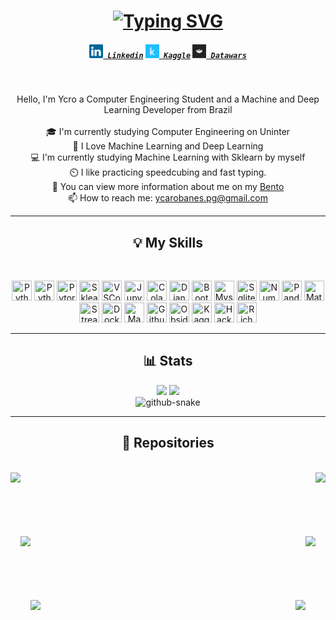 <h1 align="center">
<a href="https://git.io/typing-svg"><img src="https://readme-typing-svg.herokuapp.com?font=Prompt&size=30&pause=100&color=D93A7C&center=true&width=435&lines=Hello%2C+I'm+Ycro+%F0%9F%98%80;Welcome+to+my+Github;CFOP+%3E%3E%3E%3E%3E+%F0%9F%8E%B2%F0%9F%9F%A5%F0%9F%9F%A9%E2%AC%9C%F0%9F%9F%A6%F0%9F%9F%A8" alt="Typing SVG" /></a>
</h1>

<h5 align="center">
  <code><a href="www.linkedin.com/in/ycaro" title="Linkedin Profile"><img width="22" src="images/linkedin.svg"> Linkedin</a></code>
  <code><a href="https://www.kaggle.com/marcosycaro" title="Kaggle Profile"><img width="22" src="images/Kaggle Icon.svg"> Kaggle</a></code>
  <code><a href="https://profiles.datawars.io/ycarobanes" title="Datawars Profile" ><img width="22" src="images/datawars_logo.jpeg"> Datawars</a></code>
</h5>
<br>
<p align="center">
Hello, I'm Ycro a Computer Engineering Student and a Machine and Deep Learning Developer from Brazil
<br>
<br>
🎓 I'm currently studying Computer Engineering on Uninter
<br>
🤖 I Love Machine Learning and Deep Learning
<br>
💻 I'm currently studying Machine Learning with Sklearn by myself
<br>
⏲️ I like practicing speedcubing and fast typing.
<br>
💬 You can view more information about me on my <a href="https://bento.me/ycaro" title="Bento website">Bento</a>
<br>
📫 How to reach me: <a href="mailto: ycarobanes@gmail.com">ycarobanes.pg@gmail.com</a>
</p>
<hr>
<h2 align="center">💡 My Skills</h2>
<br>
<p align="center">
<img height="32" width="32" src="https://cdn.simpleicons.org/python" title="Python" />
<img height="32" width="32" src="https://cdn.simpleicons.org/go" title="Python" />
<img height="32" width="32" src="https://cdn.simpleicons.org/pytorch" title="Pytorch" />
<img height="32" width="32" src="https://cdn.simpleicons.org/scikitlearn" title="Sklearn" />
<img height="32" width="32" src="https://api.iconify.design/akar-icons:vscode-fill.svg?color=%230000FF" title="VSCode" />
<img height="32" width="32" src="https://cdn.simpleicons.org/jupyter" title="Jupyter" />
<img height="32" width="32" src="https://cdn.simpleicons.org/googlecolab" title="Colab" />
<img height="32" width="32" src="https://cdn.simpleicons.org/django" title="Django" />
<img height="32" width="32" src="https://cdn.simpleicons.org/bootstrap" title="Bootstrap" />
<img height="32" width="32" src="https://cdn.simpleicons.org/mysql" title="Mysql" />
<img height="32" width="32" src="https://cdn.simpleicons.org/sqlite" title="Sqlite3" />
<img height="32" width="32" src="https://cdn.simpleicons.org/numpy" title="Numpy" />
<img height="32" width="32" src="https://cdn.simpleicons.org/pandas" title="Pandas" />
<img height="32" width="32" src="https://api.iconify.design/devicon:matplotlib.svg?color=%23888888" title="MatplotLib" />
<img height="32" width="32" src="https://cdn.simpleicons.org/streamlit" title="Streamlit" />
<img height="32" width="32" src="https://cdn.simpleicons.org/docker" title="Docker" />
<img height="32" width="32" src="https://api.iconify.design/catppuccin:makefile.svg" title="Makefile" />
<img height="32" width="32" src="https://cdn.simpleicons.org/github" title="Github" />
<img height="32" width="32" src="https://cdn.simpleicons.org/obsidian" title="Obsidian" />
<img height="32" width="32" src="https://cdn.simpleicons.org/kaggle" title="Kaggle" />
<img height="32" width="32" src="https://cdn.simpleicons.org/hackerrank" title="Hackerrank" />
<img height="32" width="32" src="https://cdn.simpleicons.org/rich" title="Rich" />
</p>
<hr>
<h2 align="center">📊 Stats</h2>
<div align="center">
<img src="https://github-readme-stats.vercel.app/api?username=ycarotrindade&theme=radical">
<img src="https://github-readme-stats.vercel.app/api/top-langs/?username=ycarotrindade&layout=compact&theme=radical">
<br>
<picture>
  <source media="(prefers-color-scheme: dark)" srcset="https://github.com/ycarotrindade/ycarotrindade/blob/output/github-contribution-grid-snake-dark.svg" />
  <source media="(prefers-color-scheme: light)" srcset="https://github.com/ycarotrindade/ycarotrindade/blob/output/github-contribution-grid-snake.svg" />
  <img alt="github-snake" src="github-snake.svg" />
</picture>
</div>
<hr>
<h2 align="center">📁 Repositories</h2>
<br>
<div align="center">
   <a align="left" href="https://github.com/ycarotrindade/django-schoolsystem.git" title="django_school_system"><img align="left" height="115" src="https://github-readme-stats.vercel.app/api/pin/?username=ycarotrindade&repo=django-schoolsystem&theme=radical&border_radius=10"></a>
     <a align="right" href="https://github.com/ycarotrindade/RockOrMine.git" title="RockOrMine"><img align="right" height="115" src="https://github-readme-stats.vercel.app/api/pin/?username=ycarotrindade&repo=RockOrMine&theme=radical&border_radius=10"></a>
</div>
<br><br><br><br><br><br>
<div align="center">
       <a align="left" href="https://github.com/ycarotrindade/Advertising_PolyModel.git" title="Advertising_PolyModel"><img align="left" height="115" src="https://github-readme-stats.vercel.app/api/pin/?username=ycarotrindade&repo=Advertising_PolyModel&theme=radical&border_radius=10"></a>
<a align="right" href="https://github.com/ycarotrindade/Auto_Sales.git" title="Auto_Sales"><img align="right" height="115" src="https://github-readme-stats.vercel.app/api/pin/?username=ycarotrindade&repo=Auto_Sales&theme=radical&border_radius=10"></a>
</div>
<br><br><br><br><br><br>
<div align="center">
   <a align="left" href="https://github.com/ycarotrindade/termo-bot.git" title="termo-bot"><img align="left" height="115" src="https://github-readme-stats.vercel.app/api/pin/?username=ycarotrindade&repo=termo-bot&theme=radical&border_radius=10"></a>
   <a align="right" href="https://github.com/ycarotrindade/PyStock.git" title="PyStock"><img align="right" height="115" src="https://github-readme-stats.vercel.app/api/pin/?username=ycarotrindade&repo=PyStock&theme=radical&border_radius=10"></a>
</div>
